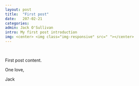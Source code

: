 ```yaml
---
layout: post
title:  "First post"
date:   207-02-21
categories: 
admin: Jack O'Sullivan
intro: My first post introduction
img: <center> <img class="img-responsive" src=" "></center>
---
```


<br>

First post content.

One love,

Jack 
